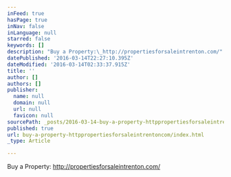 ```yaml
---
inFeed: true
hasPage: true
inNav: false
inLanguage: null
starred: false
keywords: []
description: "Buy a Property:\_http://propertiesforsaleintrenton.com/"
datePublished: '2016-03-14T22:27:10.395Z'
dateModified: '2016-03-14T02:33:37.915Z'
title: ''
author: []
authors: []
publisher:
  name: null
  domain: null
  url: null
  favicon: null
sourcePath: _posts/2016-03-14-buy-a-property-httppropertiesforsaleintrentoncom.md
published: true
url: buy-a-property-httppropertiesforsaleintrentoncom/index.html
_type: Article

---
```

Buy a Property: http://propertiesforsaleintrenton.com/
